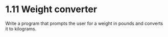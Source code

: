# 1.11 Weight converter

Write a program that prompts the user for a weight in pounds and converts it to kilograms.